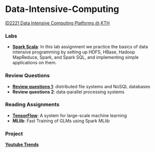 # Data-Intensive-Computing
[ID2221 Data Intensive Computing Platforms @ KTH](https://id2221kth.github.io)

### Labs
* [**Spark Scala**](https://github.com/bsridatta/Data-Intensive-Computing/tree/master/Spark%20Scala): In this lab assignment we practice the basics of data intensive programming by setting up HDFS, HBase, Hadoop MapReduce, Spark, and Spark SQL, and implementing simple applications on them.  

### Review Questions
* [**Review questions 1**](https://github.com/bsridatta/Data-Intensive-Computing/blob/master/Review%20question%201.pdf): distributed file systems and NoSQL databases
* **Review questions 2**: data-parallel processing systems

### Reading Assignments
* [**TensorFlow**](https://github.com/bsridatta/Data-Intensive-Computing/blob/master/Reading%20Assignment%201%20-%20TensorFlow%20.pdf): A system for large-scale machine learning
* **MLlib**: Fast Training of GLMs using Spark MLlib

### Project

[**Youtube Trends**](https://github.com/bsridatta/Data-Intensive-Computing/tree/master/yt_trends)

